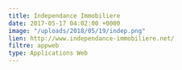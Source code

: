 ```yaml
---
title: Independance Immobiliere
date: 2017-05-17 04:02:00 +0000
image: "/uploads/2018/05/19/indep.png"
lien: http://www.independance-immobiliere.net/
filtre: appweb
type: Applications Web
---
```


